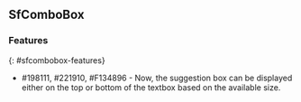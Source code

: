## SfComboBox

### Features
{: #sfcombobox-features}

* \#198111, \#221910, \#F134896 - Now, the suggestion box can be displayed either on the top or bottom of the textbox based on the available size.